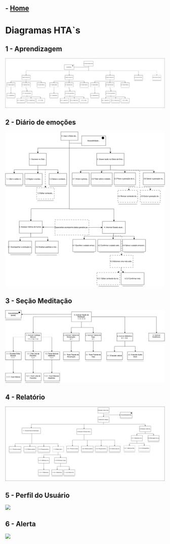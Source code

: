 ## - [Home](/README.md)
# Diagramas HTA`s
## 1 - Aprendizagem
<img src="./images/Aprendizado-HTA.drawio.svg">

## 2 - Diário de emoções
<img src="./images/HTA-MoLIC-Alejjandro-HTA_Diario.drawio.svg">

## 3 - Seção Meditação
<img src="./images/Seção de Meditação_HTA-Página-1.drawio[1].png">

## 4 - Relatório
<img src="./images/hta-modo-crise.drawio.svg">

## 5 - Perfil do Usuário
<img src="./images">

## 6 - Alerta
<img src="./images">

